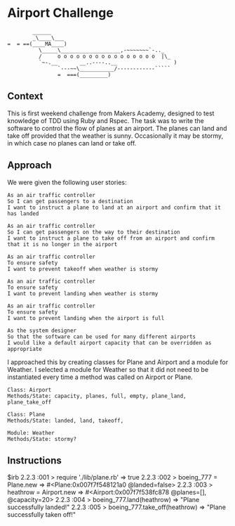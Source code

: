 Airport Challenge
=================

```
        ______
        _\____\___
=  = ==(____MA____)
          \_____\___________________,-~~~~~~~`-.._
          /     o o o o o o o o o o o o o o o o  |\_
          `~-.__       __..----..__                  )
                `---~~\___________/------------`````
                =  ===(_________)

```

Context
-----
This is first weekend challenge from Makers Academy, designed to test knowledge of TDD using Ruby and Rspec. 
The task was to write the software to control the flow of planes at an airport. The planes can land and take off provided that the weather is sunny. Occasionally it may be stormy, in which case no planes can land or take off. 

Approach
-----

We were given the following user stories:

```
As an air traffic controller 
So I can get passengers to a destination 
I want to instruct a plane to land at an airport and confirm that it has landed 

As an air traffic controller 
So I can get passengers on the way to their destination 
I want to instruct a plane to take off from an airport and confirm that it is no longer in the airport

As an air traffic controller 
To ensure safety 
I want to prevent takeoff when weather is stormy 

As an air traffic controller 
To ensure safety 
I want to prevent landing when weather is stormy 

As an air traffic controller 
To ensure safety 
I want to prevent landing when the airport is full 

As the system designer
So that the software can be used for many different airports
I would like a default airport capacity that can be overridden as appropriate
```

I approached this by creating classes for Plane and Airport and a module for Weather. I selected a module for Weather so that it did not need to be instantiated every time a method was called on Airport or Plane.

```
Class: Airport
Methods/State: capacity, planes, full, empty, plane_land, plane_take_off

Class: Plane
Methods/State: landed, land, takeoff,

Module: Weather
Methods/State: stormy?
```

Instructions
-----

$irb
2.2.3 :001 > require './lib/plane.rb'
 => true 
2.2.3 :002 > boeing_777 = Plane.new
 => #<Plane:0x007f7f548121a0 @landed=false> 
2.2.3 :003 > heathrow = Airport.new
 => #<Airport:0x007f7f538fc878 @planes=[], @capacity=20> 
2.2.3 :004 > boeing_777.land(heathrow)
 => "Plane successfully landed!" 
2.2.3 :005 > boeing_777.take_off(heathrow)
 => "Plane successfully taken off!" 